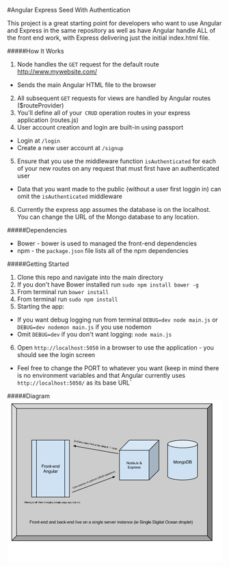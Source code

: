 #Angular Express Seed With Authentication

This project is a great starting point for developers
who want to use Angular and Express in the same repository
as well as have Angular handle ALL of the front end work, with Express
delivering just the initial index.html file.

#####How It Works

1.  Node handles the `GET` request for the default route http://www.mywebsite.com/
  *  Sends the main Angular HTML file to the browser
2.  All subsequent `GET` requests for views are handled by Angular routes ($routeProvider)
3.  You'll define all of your` CRUD` operation routes in your express application (routes.js)
4.  User account creation and login are built-in using passport
  *  Login at `/login`
  *  Create a new user account at `/signup`
5.  Ensure that you use the middleware function `isAuthenticated` for each of your new routes on any request that must first have an authenticated user
  *  Data that you want made to the public (without a user first loggin in) can omit the `isAuthenticated` middleware 
6.  Currently the express app assumes the database is on the localhost. You can change the URL of the Mongo database to any location.

#####Dependencies

*  Bower - bower is used to managed the front-end dependencies
*  npm - the `package.json` file lists all of the npm dependencies

#####Getting Started

1.  Clone this repo and navigate into the main directory
2.  If you don't have Bower installed run `sudo npm install bower -g`
3.  From terminal run `bower install`
4.  From terminal run `sudo npm install`
5.  Starting the app:
  *  If you want debug logging run from terminal `DEBUG=dev node main.js` or `DEBUG=dev nodemon main.js` if you use nodemon
  *  Omit `DEBUG=dev` if you don't want logging: `node main.js`
6.  Open `http://localhost:5050` in a browser to use the application - you should see the login screen
  *  Feel free to change the PORT to whatever you want (keep in mind there is no environment variables and that Angular currently uses `http://localhost:5050/` as its base URL`

#####Diagram
![](ang-express-readme-diagram.png)
